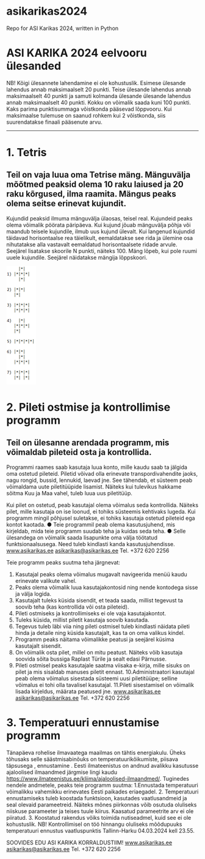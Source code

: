 # asikarikas2024
Repo for ASI Karikas 2024, written in Python

# ASI KARIKA 2024 eelvooru ülesanded 
NB! Kõigi ülesannete lahendamine ei ole kohustuslik. Esimese ülesande lahendus annab maksimaalselt 20 punkti. Teise ülesande lahendus annab maksimaalselt 40 punkti ja samuti kolmanda ülesande ülesande lahendus annab maksimaalselt 40 punkti. Kokku on võimalik saada kuni 100 punkti. Kaks parima punktisummaga võistkonda pääsevad lõppvooru. Kui maksimaalse tulemuse on saanud rohkem kui 2 võistkonda, siis suurendatakse finaali pääsenute arvu. 
_________________________________________________________________________________ 
# 1. Tetris 
## Teil on vaja luua oma Tetrise mäng. Mänguvälja mõõtmed peaksid olema 10 raku laiused ja 20 raku kõrgused, ilma raamita. Mängus peaks olema seitse erinevat kujundit. 

Kujundid peaksid ilmuma mänguvälja ülaosas, teisel real. Kujundeid peaks olema võimalik pöörata päripäeva. Kui kujund jõuab mänguvälja põhja või maandub teisele kujundile, ilmub uus kujund ülevalt. 
Kui langenud kujundid täidavad horisontaalse rea täielikult, eemaldatakse see rida ja ülemine osa nihutatakse alla vastavalt eemaldatud horisontaalsete ridade arvule. Seejärel lisatakse skoorile N punkti, näiteks 100. 
Mäng lõpeb, kui pole ruumi uuele kujundile. Seejärel näidatakse mängija lõppskoori.

![diagram](/tetrisBlocks.png)


# 2. Pileti ostmise ja kontrollimise programm 
## Teil on ülesanne arendada programm, mis võimaldab pileteid osta ja kontrollida. 

Programmi raames saab kasutaja luua konto, mille kaudu saab ta jälgida oma ostetud pileteid. Piletid võivad olla erinevate transpordivahendite jaoks, nagu rongid, bussid, lennukid, laevad jne. See tähendab, et süsteem peab võimaldama uute piletitüüpide lisamist. Näiteks kui tulevikus hakkame sõitma Kuu ja Maa vahel, tuleb luua uus piletitüüp. 

Kui pilet on ostetud, peab kasutajal olema võimalus seda kontrollida. Näiteks pilet, mille kasutaja on ise loonud, ei tohiks süsteemis kehtivaks lugeda. Kui programm mingil põhjusel suletakse, ei tohiks kasutaja ostetud pileteid ega kontot kaotada. 
● Teie programmil peab olema kasutusjuhend, mis kirjeldab, mida teie programm suudab teha ja kuidas seda teha. 
● Selle ülesandega on võimalik saada lisapunkte oma välja töötatud funktsionaalsusega. Need tuleb kindlasti kanda kasutusjuhendisse. 
www.asikarikas.ee asikarikas@asikarikas.ee Tel. +372 620 2256

Teie programm peaks suutma teha järgnevat: 
1. Kasutajal peaks olema võimalus mugavalt navigeerida menüü kaudu erinevate valikute vahel. 
2. Peaks olema võimalik luua kasutajakontosid ning nende kontodega sisse ja välja logida. 
3. Kasutajalt tuleks küsida sisendit, et teada saada, millist tegevust ta soovib teha (kas kontrollida või osta pileteid). 
4. Pileti ostmiseks ja kontrollimiseks ei ole vaja kasutajakontot. 
5. Tuleks küsida, millist piletit kasutaja soovib kasutada. 
6. Tegevus tuleb läbi viia ning pileti ostmisel tuleb kindlasti näidata pileti hinda ja detaile ning küsida kasutajalt, kas ta on oma valikus kindel. 
7. Programm peaks näitama võimalikke peatusi ja seejärel küsima kasutajalt sisendit. 
8. On võimalik osta pilet, millel on mitu peatust. Näiteks võib kasutaja soovida sõita bussiga Raplast Türile ja sealt edasi Pärnusse. 
9. Pileti ostmisel peaks kasutajale saatma viisaka e-kirja, mille sisuks on pilet ja mis sisaldab manuses piletit ennast. 
10.Administraatori kasutajal peab olema võimalus sisestada süsteemi uusi piletitüüpe; selline võimalus ei tohi olla tavalisel kasutajal. 
11.Pileti sisestamisel on võimalik lisada kirjeldus, määrata peatused jne. www.asikarikas.ee asikarikas@asikarikas.ee Tel. +372 620 2256



# 3. Temperatuuri ennustamise programm 
Tänapäeva rohelise ilmavaatega maailmas on tähtis energiakulu. Üheks tõhusaks selle säästmisabinõuks on temperatuurikõikumiste, piisava täpsusega , ennustamine . 
Eesti ilmateenistus on andnud avalikku kasutusse ajaloolised ilmaandmed järgmise lingi kaudu https://www.ilmateenistus.ee/kliima/ajaloolised-ilmaandmed/. 
Tuginedes nendele andmetele, peaks teie programm suutma: 
1.Ennustada temperatuuri võimalikku vahemikku erinevates Eesti paikades eriaegadel. 
2. Temperatuuri ennustamiseks tuleb koostada funktsioon, kasutades vaatlusandmeid ja seal olevaid parameetreid. Näiteks mõnes piirkonnas võib osutuda oluliseks niiskuse parameeter ja teises tuule kiirus. Kaasatud parameetrite arv ei ole piiratud. 
3. Koostatud rakendus võiks toimida nutiseadmel, kuid see ei ole kohustuslik. 
NB! Kontrollimisel on töö hinnangu oluliseks mõõdupuuks temperatuuri ennustus vaatluspunktis Tallinn-Harku 04.03.2024 kell 23.55.


SOOVIDES EDU 
ASI KARIKA KORRALDUSTIIM! 
www.asikarikas.ee asikarikas@asikarikas.ee Tel. +372 620 2256
